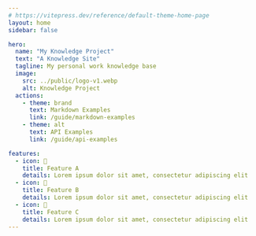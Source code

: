 ```yaml
---
# https://vitepress.dev/reference/default-theme-home-page
layout: home
sidebar: false

hero:
  name: "My Knowledge Project"
  text: "A Knowledge Site"
  tagline: My personal work knowledge base
  image:
    src: ../public/logo-v1.webp
    alt: Knowledge Project
  actions:
    - theme: brand
      text: Markdown Examples
      link: /guide/markdown-examples
    - theme: alt
      text: API Examples
      link: /guide/api-examples

features:
  - icon: 🚀
    title: Feature A
    details: Lorem ipsum dolor sit amet, consectetur adipiscing elit
  - icon: 🦄
    title: Feature B
    details: Lorem ipsum dolor sit amet, consectetur adipiscing elit
  - icon: 🎨
    title: Feature C
    details: Lorem ipsum dolor sit amet, consectetur adipiscing elit
---
```


